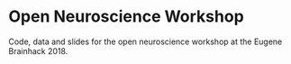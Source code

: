 # Open Neuroscience Workshop

Code, data and slides for the open neuroscience workshop at the Eugene Brainhack 2018.